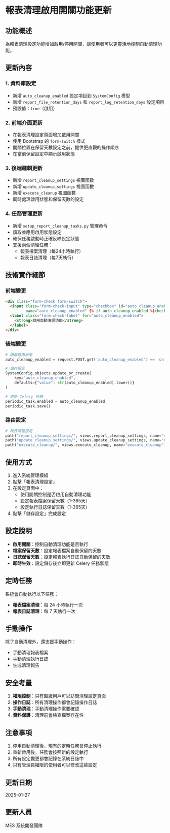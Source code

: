 # 報表清理啟用開關功能更新

## 功能概述
為報表清理設定功能增加啟用/停用開關，讓使用者可以更靈活地控制自動清理功能。

## 更新內容

### 1. 資料庫設定
- 新增 `auto_cleanup_enabled` 設定項目到 `SystemConfig` 模型
- 新增 `report_file_retention_days` 和 `report_log_retention_days` 設定項目
- 預設值：`true`（啟用）

### 2. 前端介面更新
- 在報表清理設定頁面增加啟用開關
- 使用 Bootstrap 的 `form-switch` 樣式
- 開關位置在保留天數設定之前，提供更直觀的操作順序
- 在當前保留設定中顯示啟用狀態

### 3. 後端邏輯更新
- 新增 `report_cleanup_settings` 視圖函數
- 新增 `update_cleanup_settings` 視圖函數
- 新增 `execute_cleanup` 視圖函數
- 同時處理啟用狀態和保留天數的設定

### 4. 任務管理更新
- 新增 `setup_report_cleanup_tasks.py` 管理命令
- 讀取並應用啟用狀態設定
- 確保任務啟動時正確反映設定狀態
- 支援兩個清理任務：
  - 報表檔案清理（每24小時執行）
  - 報表日誌清理（每7天執行）

## 技術實作細節

### 前端變更
```html
<div class="form-check form-switch">
  <input class="form-check-input" type="checkbox" id="auto_cleanup_enabled" 
         name="auto_cleanup_enabled" {% if auto_cleanup_enabled %}checked{% endif %}>
  <label class="form-check-label" for="auto_cleanup_enabled">
    <strong>啟用自動清理功能</strong>
  </label>
</div>
```

### 後端變更
```python
# 讀取啟用狀態
auto_cleanup_enabled = request.POST.get('auto_cleanup_enabled') == 'on'

# 儲存設定
SystemConfig.objects.update_or_create(
    key="auto_cleanup_enabled",
    defaults={"value": str(auto_cleanup_enabled).lower()}
)

# 更新 Celery 任務
periodic_task.enabled = auto_cleanup_enabled
periodic_task.save()
```

### 路由設定
```python
# 報表清理設定
path("report_cleanup_settings/", views.report_cleanup_settings, name="report_cleanup_settings"),
path("update_cleanup_settings/", views.update_cleanup_settings, name="update_cleanup_settings"),
path("execute_cleanup/", views.execute_cleanup, name="execute_cleanup"),
```

## 使用方式

1. 進入系統管理模組
2. 點擊「報表清理設定」
3. 在設定頁面中：
   - 使用開關控制是否啟用自動清理功能
   - 設定報表檔案保留天數（1-365天）
   - 設定執行日誌保留天數（1-365天）
4. 點擊「儲存設定」完成設定

## 設定說明

- **啟用開關**：控制自動清理功能是否執行
- **檔案保留天數**：設定報表檔案自動保留的天數
- **日誌保留天數**：設定報表執行日誌自動保留的天數
- **即時生效**：設定儲存後立即更新 Celery 任務狀態

## 定時任務

系統會自動執行以下任務：
- **報表檔案清理**：每 24 小時執行一次
- **報表日誌清理**：每 7 天執行一次

## 手動操作

除了自動清理外，還支援手動操作：
- 手動清理報表檔案
- 手動清理執行日誌
- 生成清理報告

## 安全考量

1. **權限控制**：只有超級用戶可以訪問清理設定頁面
2. **操作日誌**：所有清理操作都會記錄操作日誌
3. **手動清理**：手動清理操作需要確認
4. **資料保護**：清理前會檢查檔案存在性

## 注意事項

1. 停用自動清理後，現有的定時任務會停止執行
2. 重新啟用後，任務會按照新的設定執行
3. 所有設定變更都會記錄在系統日誌中
4. 只有管理員權限的使用者可以修改這些設定

## 更新日期
2025-01-27

## 更新人員
MES 系統開發團隊
